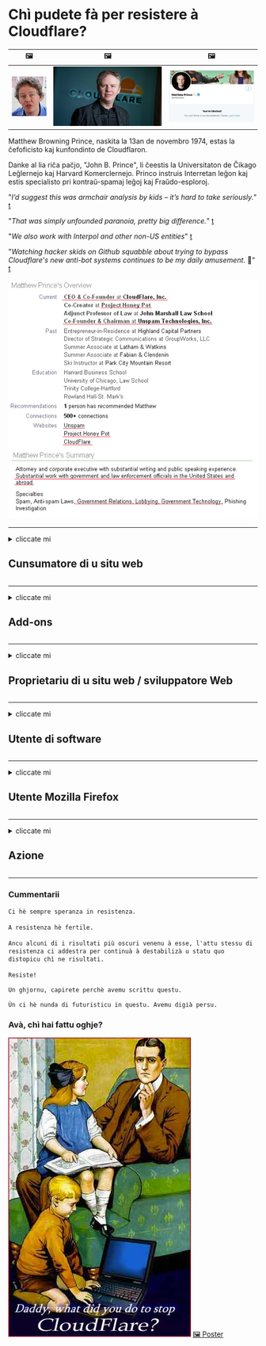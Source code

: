 # Chì pudete fà per resistere à Cloudflare?

| 🖼 | 🖼 | 🖼 |
| --- | --- | --- |
| ![](../image/matthew_prince_teen.jpg) | ![](../image/matthew_prince.jpg) | ![](../image/blockedbymatthewprince.jpg) |


Matthew Browning Prince, naskita la 13an de novembro 1974, estas la ĉefoficisto kaj kunfondinto de Cloudflaron.

Danke al lia riĉa paĉjo, "John B. Prince", li ĉeestis la Universitaton de Ĉikago Leĝlernejo kaj Harvard Komerclernejo.
Princo instruis Interretan leĝon kaj estis specialisto pri kontraŭ-spamaj leĝoj kaj Fraŭdo-esploroj.


"*I’d suggest this was armchair analysis by kids – it’s hard to take seriously.*" [t](https://www.theguardian.com/technology/2015/nov/19/cloudflare-accused-by-anonymous-helping-isis)

"*That was simply unfounded paranoia, pretty big difference.*"  [t](https://twitter.com/xxdesmus/status/992757936123359233)

"*We also work with Interpol and other non-US entities*" [t](https://twitter.com/eastdakota/status/1203028504184360960)

"*Watching hacker skids on Github squabble about trying to bypass Cloudflare's new anti-bot systems continues to be my daily amusement.* 🍿" [t](https://twitter.com/eastdakota/status/1273277839102656515)


![](../image/whoismp.jpg)

---


<details>
<summary>cliccate mi

## Cunsumatore di u situ web
</summary>


- Se u situ web chì ti piace utilizza Cloudflare, dilli di ùn aduprà Cloudflare.
  - Chianciallu nantu à e social media cum'è Facebook, Reddit, Twitter o Mastodon ùn face nunda. [L'azzione hè più forte di l'hashtag.](https://twitter.com/phyzonloop/status/1274132092490862594)
  - Pruvate à cuntattà cù u pruprietariu di u situ web se vulete rende vi utile.

[Cloudflare hà dettu](https://github.com/Eloston/ungoogled-chromium/issues/783):
```
Vi raccomandemu di ghjunghje à l'amministratori per i servizii specifici o i siti chì site in questione è di sparte a vostra sperienza.
```

[Se ùn a dumandate micca, u pruprietariu di u situ web ùn cunnosce mai stu prublema.](../PEOPLE.md)

![](../image/liberapay.jpg)

[Esempiu successu](https://counterpartytalk.org/t/turn-off-cloudflare-on-counterparty-co-plz/164/5).<br>
Avete un prublema? [Alzate a to voce avà.](https://github.com/maraoz/maraoz.github.io/issues/1) Esempiu quì sottu.

```
Aiutate solu a censura d'impresa è a vigilanza di massa.
http://crimeflare.eu.org
```

```
A vostra pagina web hè in u giardinu privatu abusatu di privacy di CloudFlare.
http://crimeflare.eu.org
```

- Pigliate un pocu di tempu per leghje a pulitica di privacy di u situ web.
  - se u situ web hè daretu à Cloudflare o u situ web utilizza servizii cunnessi à Cloudflare.

Deve spiegà ciò chì hè u "Cloudflare", è dumandà l'autorizazione per sparte i vostri dati cù Cloudflare. U mancatu di fà cusì resulterà in una violazione di fiducia è u situ web in questione deve esse evitatu.

[Un esempiu accettabile di pulitica di privacy hè quì](https://archive.is/bDlTz) ("Subprocessors" > "Entity Name")

```
Aghju lettu a vostra pulitica di privacy è ùn possu truvà a parolla Cloudflare.
Ricusu di sparte dati cun voi se continuate à furnisce i mo dati à Cloudflare.
http://crimeflare.eu.org
```

Questu hè un esempiu di pulitica di privacy chì ùn hà micca a parolla Cloudflare.
[Liberland Jobs](https://archive.is/daKIr) [privacy policy](https://docsend.com/view/feiwyte):

![](../image/cfwontobey.jpg)

Cloudflare anu a so propria pulitica di privacy.
[Cloudflare ama a ghjente duscia.](https://www.reddit.com/r/GamerGhazi/comments/2s64fe/be_wary_reporting_to_cloudflare/)

Eccu un bon esempiu per u modulu di registrazione di u situ web.
AFAIK, u situ web zero face questu. Li farete cunfidenza?

```
Clicchendu "Iscriviti per XYZ", accetti i nostri termini di serviziu è dichjarazione di privacy.
Accettate dinò di sparte i vostri dati cù Cloudflare è accunsente ancu à a dichjarazione di privacy di cloudflare.
Se Cloudflare perde e vostre informazioni o ùn vi lascia micca cunnessione à i nostri servitori, ùn hè micca colpa nostra. [*]

[ Firma ] [ Ùn sò micca d'accordu ]
```
[*] [PEOPLE.md](../PEOPLE.md)


- Pruvate micca di aduprà u so serviziu. Ricurdativi chì site guardatu da Cloudflare.
  - ["I'm in your TLS, sniffin' your passworz"](../image/iminurtls.jpg)

- Ricerca per un altru situ web. Ci sò alternative è opportunità in Internet!

- Cunvince i vostri amichi di aduprà Tor ogni ghjornu.
  - L'anonimatu deve esse u standard di l'internet apertu!
  - [Innota chì u prughjettu Tor ùn piace stu prughjettu.](../HISTORY.md)

</details>

------

<details>
<summary>cliccate mi

## Add-ons
</summary>

- Se u vostru navigatore hè Firefox, Tor Browser, o Ungoogled Chromium utilizate unu di questi add-ons sottu.
  - Se vulete aghjunghje altri novi add-on dumandate prima.


| Nome | Sviluppatore | Supportu | Can Block | Can Notificà | Chrome |
| -------- | -------- | -------- | -------- | -------- | -------- |
| [Bloku Cloudflaron MITM-Atakon](../subfiles/addon/bcma.md) | #Addon | [ ? ](http://crimeflare.eu.org/) | **Iè**     | **Iè**     |  **Iè** |
| [Ĉu ligoj estas vundeblaj al MITM-atako?](../subfiles/addon/ismm.md) | #Addon | [ ? ](http://crimeflare.eu.org/) | Innò     | **Iè**     |  **Iè** |
| [Ĉu ĉi tiuj ligoj blokos Tor-uzanton?](../subfiles/addon/isat.md) | #Addon | [ ? ](http://crimeflare.eu.org/) | Innò     | **Iè**     |  **Iè** |
| [Block Cloudflare MITM Attack](https://trac.torproject.org/projects/tor/attachment/ticket/24351/block_cloudflare_mitm_attack-1.0.14.1-an%2Bfx.xpi)<br>[**DELETED BY TOR PROJECT**](../HISTORY.md) | nullius | [ ? ](../tool/block_cloudflare_mitm_fx), [Link](http://crimeflare.eu.org/) | **Iè**     | **Iè**     |  Innò |
| [TPRB](http://sw.nnpaefp7pkadbxxkhz2agtbv2a4g5sgo2fbmv3i7czaua354334uqqad.onion/) | Sw | [ ? ](http://sw.nnpaefp7pkadbxxkhz2agtbv2a4g5sgo2fbmv3i7czaua354334uqqad.onion/) | **Iè**     | **Iè**     |  Innò |
| [Detect Cloudflare](https://addons.mozilla.org/en-US/firefox/addon/detect-cloudflare/) | Frank Otto | [ ? ](https://github.com/traktofon/cf-detect) | Innò     | **Iè**     |  Innò |
| [True Sight](https://addons.mozilla.org/en-US/firefox/addon/detect-cloudflare-plus/) | claustromaniac | [ ? ](https://github.com/claustromaniac/detect-cloudflare-plus) | Innò     | **Iè**     |  Innò |
| [Which Cloudflare datacenter am I visiting?](https://addons.mozilla.org/en-US/firefox/addon/cf-pop/) | 依云 | [ ? ](https://github.com/lilydjwg/cf-pop) | Innò     | **Iè**     |  Innò |
| [My Privacy DNS - Link Details](https://mypdns.org/infrastructure/mypdns-reporter/-/blob/master/client/addon.md#mypdns-link-details) | My Privacy DNS | [ ? ](https://mypdns.org/MypDNS/support/-/issues) | Ingen     | **Ja**     |  Ingen |


- "Decentraleyes" pò piantà a cunnessione à "CDNJS (Cloudflare)".
  - Impedisce assai richieste di ghjunghje à e rete, è serve i fugliali lucali per impedisce à i siti di rompe.
  - U sviluppatore hà rispostu: "[very concerning indeed](https://github.com/Synzvato/decentraleyes/issues/236#issuecomment-352049501)", "[widespread usage severely centralizes the web](https://github.com/Synzvato/decentraleyes/issues/251#issuecomment-366752049)"

- [Pudete ancu caccià o sfidà u certificatu Cloudflare da a vostra Autorità Certificata (CA).](https://www.ssl.com/how-to/remove-root-certificate-firefox/)

</details>

------

<details>
<summary>cliccate mi

## Proprietariu di u situ web / sviluppatore Web
</summary>


![](../image/word_cloudflarefree.jpg)

- Ùn aduprate micca a soluzione Cloudflare, Periodu.
  - Pudete fà megliu cà què, nò? [Eccu cumu per eliminà l'abbonamenti Cloudflare, i piani, i duminii o i conti.](https://support.cloudflare.com/hc/en-us/articles/200167776-Removing-subscriptions-plans-domains-or-accounts)

| 🖼 | 🖼 |
| --- | --- |
| ![](../image/htmlalertcloudflare.jpg) | ![](../image/htmlalertcloudflare2.jpg) |

- Vulete più clienti? Sapete chì fà. L'indicazione hè "sopra a linea".
  - [Salutu, avete scrittu "Pigliamu a vostra privacy seriamente" ma aghju "Errore 403 Prohibitu Anonimu Proxy Ùn Permessu".](https://it.slashdot.org/story/19/02/19/0033255/stop-saying-we-take-your-privacy-and-security-seriously) Perchè blocchi Tor Or VPN? E perchè bloccate e mail temporanee?

![](../image/anonexist.jpg)

- Aduprà Cloudflare aumenterà a probabilità di una interruzione. I visitori ùn ponu micca accede à u vostru situ web se u vostru servitore hè falatu o Cloudflare hè falatu.
  - [Avete veramente pensatu chì Cloudflare ùn fala mai?](https://www.ibtimes.com/cloudflare-down-not-working-sites-producing-504-gateway-timeout-errors-2618008) [Another](https://twitter.com/Jedduff/status/1097875615997399040) [sample](https://twitter.com/search?f=tweets&vertical=default&q=Cloudflare%20is%20having%20problems). [Need more](../PEOPLE.md)?

![](../image/cloudflareinternalerror.jpg)

- Aduprà Cloudflare per proxy u vostru "serviziu API", "servitore d'aghjurnamentu di software" o "feed RSS" danneghjerà u vostru cliente. Un cliente vi hà chjamatu è hà dettu "Ùn possu più aduprà a vostra API", è ùn avete micca idea di ciò chì si passa. Cloudflare pò bluccà in silenziu u vostru cliente. Pensate chì va bè?
  - Ci sò parechji clienti di lettore RSS è serviziu in linea di lettore RSS. Perchè publicate un feed RSS se ùn site micca permessu à a ghjente di arrugassi?

![](../image/rssfeedovercf.jpg)

- Avete bisognu di certificatu HTTPS? Aduprate "Let's Encrypt" o solu cumprà da a cumpagnia CA.

- Avete bisognu di un servitore DNS? Ùn pudete micca installà u vostru servitore? Cumu ne sò: [Hurricane Electric Free DNS](https://dns.he.net/), [Dyn.com](https://dyn.com/dns/), [1984 Hosting](https://www.1984hosting.com/), [Afraid.Org (Amministratore sguassate u vostru contu se utilizate TOR)](https://freedns.afraid.org/)
  - [Alternativoj al DNS](../subfiles/alternative/domaindns.md)

- Circate u serviziu di hosting? Gratuitu solu? Cumu ne sò: [Onion Service](http://vww6ybal4bd7szmgncyruucpgfkqahzddi37ktceo3ah7ngmcopnpyyd.onion/en/security/network-security/tor/onionservices-best-practices), [Free Web Hosting Area](https://freewha.com/), [Autistici/Inventati Web Site Hosting](https://www.autinv5q6en4gpf4.onion/services/website), [Github Pages](https://pages.github.com/), [Surge](https://surge.sh/)
  - [Alternative à Cloudflare](../subfiles/alternative/cloudflare.md)

- Usate "cloudflare-ipfs.com"? [Sapete Cloudflare IPFS hè male?](../PEOPLE.md)

- Installa Firewall d'Applicazione Web cum'è OWASP è Fail2Ban in u vostru servitore è cunfigurallu bè.
  - U Blocking Tor ùn hè micca una soluzione. Ùn punite micca tutti solu per i picculi utilizatori cattivi.

- Redirige o impedisce à l'utilizatori di "Cloudflare Warp" di accede à u vostru situ web. È furnite una ragione se pudete.

> Lista IP: "[I currenti IP di Cloudflare](cloudflare_inc/)"

> A: Basta à bluccalli

```
server {
...
deny 173.245.48.0/20;
deny 103.21.244.0/22;
deny 103.22.200.0/22;
deny 103.31.4.0/22;
deny 141.101.64.0/18;
deny 108.162.192.0/18;
deny 190.93.240.0/20;
deny 188.114.96.0/20;
deny 197.234.240.0/22;
deny 198.41.128.0/17;
deny 162.158.0.0/15;
deny 104.16.0.0/12;
deny 172.64.0.0/13;
deny 131.0.72.0/22;
deny 2400:cb00::/32;
deny 2606:4700::/32;
deny 2803:f800::/32;
deny 2405:b500::/32;
deny 2405:8100::/32;
deny 2a06:98c0::/29;
deny 2c0f:f248::/32;
...
}
```

> B: Reindirizza à a pagina di avvirtimentu

```
http {
...
geo $iscf {
default 0;
173.245.48.0/20 1;
103.21.244.0/22 1;
103.22.200.0/22 1;
103.31.4.0/22 1;
141.101.64.0/18 1;
108.162.192.0/18 1;
190.93.240.0/20 1;
188.114.96.0/20 1;
197.234.240.0/22 1;
198.41.128.0/17 1;
162.158.0.0/15 1;
104.16.0.0/12 1;
172.64.0.0/13 1;
131.0.72.0/22 1;
2400:cb00::/32 1;
2606:4700::/32 1;
2803:f800::/32 1;
2405:b500::/32 1;
2405:8100::/32 1;
2a06:98c0::/29 1;
2c0f:f248::/32 1;
}
...
}

server {
...
if ($iscf) {rewrite ^ https://example.com/cfwsorry.php;}
...
}

<?php
header('HTTP/1.1 406 Not Acceptable');
echo <<<CLOUDFLARED
Thank you for visiting ourwebsite.com!<br />
We are sorry, but we can't serve you because your connection is being intercepted by Cloudflare.<br />
Please read http://crimeflare.eu.org for more information.<br />
CLOUDFLARED;
die();
```

- Set up Tor Onion Service o I2P insite se crede in libertà è accoglie utenti anonimi.

- Dumandate cunsiglii da altri operatori di siti Web Clearnet / Tor duali è fate amichi anonimi!

</details>

------

<details>
<summary>cliccate mi

## Utente di software
</summary>


- Discord hè aduprendu CloudFlare. Alternative? Ricumandemu [**Briar** (Android)](https://f-droid.org/en/packages/org.briarproject.briar.android/), [Ricochet (PC)](https://ricochet.im/), [Tox + Tor (Android/PC)](https://tox.chat/download.html)
  - Briar include u daemon Tor, dunque ùn avete micca da installà Orbot.
  - Sviluppatori di Qwtch, Open Privacy, eliminatu u prugettu stop_cloudflare da u so serviziu git senza avvisu.

- Se utilizate Debian GNU / Linux, o qualsiasi derivativu, abbunatevi: [bug #831835](https://bugs.debian.org/cgi-bin/bugreport.cgi?bug=831835). È se pudete, aiutate à verificà u patch, è aiutate u mantenitore à ghjunghje à a bona conclusione nantu à se deve esse accettatu.

- Raccomandate sempre questi navigatori.

| Nome | Sviluppatore | Supportu | Cumentu |
| -------- | -------- | -------- | -------- |
| [Ungoogled-Chromium](https://ungoogled-software.github.io/ungoogled-chromium-binaries/) | Eloston | [ ? ](https://github.com/Eloston/ungoogled-chromium) | PC (Win, Mac, Linux)  _!Tor_ |
| [Bromite](https://www.bromite.org/fdroid) | Bromite | [ ? ](https://github.com/bromite/bromite/issues) | Android  _!Tor_ |
| [Tor Browser](https://www.torproject.org/download/) | Tor Project | [ ? ](https://support.torproject.org/) | PC (Win, Mac, Linux)  _Tor_|
| [Tor Browser Android](https://www.torproject.org/download/) | Tor Project | [ ? ](https://support.torproject.org/) | Android  _Tor_|
| [Onion Browser](https://itunes.apple.com/us/app/onion-browser/id519296448?mt=8) | Mike Tigas | [ ? ](https://github.com/OnionBrowser/OnionBrowser/issues) | Apple iOS  _Tor_|
| [GNU/Icecat](https://www.gnu.org/software/gnuzilla/) | GNU | [ ? ](https://www.gnu.org/software/gnuzilla/) | PC (Linux) |
| [IceCatMobile](https://f-droid.org/en/packages/org.gnu.icecat/) | GNU | [ ? ](https://lists.gnu.org/mailman/listinfo/bug-gnuzilla) | Android |
| [Iridium Browser](https://iridiumbrowser.de/about/) | Iridium | [ ? ](https://github.com/iridium-browser/iridium-browser/) | PC (Win, Mac, Linux, OpenBSD) |


A privacy di l'altru software hè imperfetta. Questu ùn significa micca chì u navigatore Tor hè "perfettu".
Ùn ci hè micca 100% sicuru nè 100% privatu nant'à internet è tecnulugia.

- Ùn vogliu micca aduprà Tor? Pudete aduprà qualsiasi navigatore cù u daemon Tor.
  - [Innota chì u prughjettu Tor ùn piace micca questu.](https://support.torproject.org/tbb/tbb-9/) Aduprate u Navigatore Tor se pudete fà.
- [Cume aduprà Chromium cù Tor](../subfiles/chromium_tor.md)


Parlemu di a privacy di l'altru software.

- [Se avete veramente bisognu di aduprà Firefox, sceglite "Firefox ESR".](https://www.mozilla.org/en-US/firefox/organizations/)
  - [Firefox - Spyware Watchdog](https://spyware.neocities.org/articles/firefox.html)
  - [Firefox ricusa a parolla libera, pruibisce a parolla libera](https://web.archive.org/web/20200423010026/https://reclaimthenet.org/firefox-rejects-free-speech-bans-free-speech-commenting-plugin-dissenter-from-its-extensions-gallery/)
  - ["100+ voti negativi. Pare di dumandà à una sucietà di software di seguità ... u software hè troppu troppu oghje."](https://old.reddit.com/r/firefox/comments/gutdiw/weve_got_work_to_do_the_mozilla_blog/fslbbb6/)
  - [Uh, perchè Firefox mi mostra ligami sponsorizzati in a mo barra URL?](https://www.reddit.com/r/firefox/comments/jybx2w/uh_why_is_firefox_showing_me_sponsored_links_in/)
  - [Mozilla - Diavule incarnatu](https://digdeeper.neocities.org/ghost/mozilla.html)

- [Arricurdatevi, Mozilla utilizza u serviziu Cloudflare.](https://www.robtex.com/dns-lookup/www.mozilla.org) [Usanu ancu u serviziu DNS di Cloudflare nantu à u so pruduttu.](https://www.theregister.co.uk/2018/03/21/mozilla_testing_dns_encryption/)

- [Mozilla hà rigettatu ufficialmente stu bigliettu.](https://bugzilla.mozilla.org/show_bug.cgi?id=1426618)

- [Firefox Focus hè una burla.](https://github.com/mozilla-mobile/focus-android/issues/1743) [Anu prumessu di disattivà a telemetria ma l'anu cambiata.](https://github.com/mozilla-mobile/focus-android/issues/4210)

- [U sviluppatore PaleMoon / Basilisk adora Cloudflare.](https://github.com/mozilla-mobile/focus-android/issues/1743#issuecomment-345993097)
  - [U servitore d'archivi di Pale Moon hà pirateatu è sparghje malware per 18 Mesi](https://www.reddit.com/r/privacytoolsIO/comments/cc808y/pale_moons_archive_server_hacked_and_spread/)
  - Odia ancu l'utilizatori di Tor - "[Ch'ella sia ostile versu Tor. Pensu chì a maiò parte di i siti devenu esse ostili à Tor cunsidendu u so fattore d'abusu estremamente altu.](https://github.com/yacy/yacy_search_server/issues/314#issuecomment-565932097)"

- [Waterfox anu un grave prublema di "telefoni in casa"](https://spyware.neocities.org/articles/waterfox.html)

- [Google Chrome hè un spyware.](https://www.gnu.org/proprietary/malware-google.en.html)
  - [Google prufila a vostra attività.](https://spyware.neocities.org/articles/chrome.html)

- [SRWare Iron face troppu telefoni cunnessione in casa.](https://spyware.neocities.org/articles/iron.html) Si cunnette dinò à i duminii di google.

- [Brave Browser whitelist Facebook / Twitter trackers.](https://www.bleepingcomputer.com/news/security/facebook-twitter-trackers-whitelisted-by-brave-browser/)
  - [Eccu più numeri.](https://spyware.neocities.org/articles/brave.html)
  - [ID di affiliazione binance](https://twitter.com/cryptonator1337/status/1269594587716374528)

- [Microsoft Edge permette à Facebook eseguisce u codice Flash daretu à e spalle di l'utilizatori.](https://www.zdnet.com/article/microsoft-edge-lets-facebook-run-flash-code-behind-users-backs/)

- [Vivaldi ùn rispetta micca a vostra privacy.](https://spyware.neocities.org/articles/vivaldi.html)

- [Livellu spyware Opera: Estremamente altu](https://spyware.neocities.org/articles/opera.html)

- Apple iOS: [Ùn duverete micca aduprà iOS in tuttu, soprattuttu perchè hè malware.](https://www.gnu.org/proprietary/malware-apple.html)

Dunque cunsigliemu solu a tavula sopra. Nunda altru.

</details>

------

<details>
<summary>cliccate mi

## Utente Mozilla Firefox
</summary>


- "Firefox Nightly" invierà informazioni à livellu di debug à i servitori Mozilla senza metudu di rinuncia.
  - [I servitori Mozilla si trovanu in Cloudflare](https://www.digwebinterface.com/?hostnames=www.mozilla.org%0D%0Amozilla.cloudflare-dns.com&type=&ns=resolver&useresolver=8.8.4.4&nameservers=)

- Hè pussibule pruibisce Firefox di cunnette si à i servitori Mozilla.
  - [Guida di i mudelli di pulitica di Mozilla](https://github.com/mozilla/policy-templates/blob/master/README.md)
  - Tenite à mente stu truccu pò smette di travaglià in a versione successiva perchè Mozilla li piaci à a lista bianca.
  - Aduprate firewall è filtru DNS per bluccà li cumpletamente.

"`/distribution/policies.json`"

>     "WebsiteFilter": {
> 		"Block": [
> 		"*://*.mozilla.com/*",
> 		"*://*.mozilla.net/*",
> 		"*://*.mozilla.org/*",
> 		"*://webcompat.com/*",
> 		"*://*.firefox.com/*",
> 		"*://*.thunderbird.net/*",
> 		"*://*.cloudflare.com/*"
> 		]
>     },


- ~~Segnala un bug nant'à u tracker di mozilla, dicendu li di ùn aduprà Cloudflare.~~ Ci hè statu un raportu di bug nant'à bugzilla. Parechje persone anu publicatu a so preoccupazione, tuttavia u bug hè statu piattatu da l'amministratore in u 2018.

- Pudete disattivà DoH in Firefox.
  - [Cambia u fornitore DNS predefinitu di Firefox](../subfiles/change-firefox-dns.md)

![](../image/firefoxdns.jpg)

- [Se vulete usà DNS chì ùn sò micca ISP, pensate à aduprà u serviziu DNS OpenNIC Tier2 o qualsiasi serviziu DNS non Cloudflare.](https://wiki.opennic.org/start)
![](../image/opennic.jpg)
  - Bluccà Cloudflare cù DNS. [Crimeflare DNS](../subfiles/service/publicdns.md)

- Pudete aduprà Tor cum'è risolutore DNS. [Se ùn site micca espertu di Tor, fate una domanda quì.](https://tor.stackexchange.com/)

> **Cumu?**
> 1. Scaricate Tor è installallu nantu à u vostru urdinatore.
> 2. Aghjunghje sta linea à u schedariu "torrc".
> DNSPort 127.0.0.1:53
> 3. Restart Tor.
> 4. Piazzà u servore DNS di u vostru urdinatore à "127.0.0.1".

</details>

------

<details>
<summary>cliccate mi

## Azione
</summary>


- Dì à l'altri intornu à voi nantu à i periculi di Cloudflare.

- [Aiutate à migliurà stu repositoriu.](http://crimeflare.eu.org)
  - Sia e liste, l'argumenti contru è i dettagli.

- [Documentate è fate assai publicu induve e cose vanu male cù Cloudflare (è cumpagnie simili), assicurenduvi di menziunà stu repositoriu quandu fate cusì](http://crimeflare.eu.org) :)

- Uttenite più persone chì utilizanu Tor per difettu per pudè sperimentà u web da a perspettiva di e diverse parti di u mondu.

- Inizia gruppi, in i social media è meatspace, dedicati à liberà u mondu da Cloudflare.

- In casu di appruvazioni, ligate à questi gruppi nantu à stu repositoriu - questu pò esse un locu per coordinà u travagliu inseme cum'è gruppi.

- [Inizià una coop chì pò furnisce una alternativa significativa non corporativa à Cloudflare.](../subfiles/alternative/cloudflare.md)

- Facci sapè di qualsiasi alternative per aiutà almenu furnisce una difesa in più strati contra Cloudflare.

- Sè vo site un cliente di Cloudflare, stabilisce a vostra cunfigurazione di privacy, è aspittà d'esse violati.
  - [Dopu purtateli sottu à spese anti-spam / violazione di privacy.](https://twitter.com/thexpaw/status/1108424723233419264)

- Sè site in i Stati Uniti d'America è u situ web in quistione hè una banca o un cuntabile, pruvate à fà pressione giuridica sottu a Legge Gramm-Leach-Bliley, o l'Americani cun DIsabilities Act è riferite à noi finu à quandu avete .

- Se u situ web hè un situ di guvernu, pruvate à fà pressione giuridica in virtù di u 1mu Amendamentu di a Custituzione US.

- Sè site citatinu di l'UE, cuntattate u situ web per invià e vostre informazioni persunali in virtù di u Regolamentu Generale di Protezzione di i Dati Se si rifiutanu di dà e vostre informazioni, hè una violazione di a legge.

- Per e cumpagnie chì pretendenu offre serviziu nantu à u so situ web pruvate à segnalarle cum'è "falsa publicità" à l'urganisazione di prutezzione di u cunsumadore è BBB. I siti web Cloudflare sò servuti da i servitori Cloudflare.

- [L'UIT suggerisce in u cuntestu di i Stati Uniti chì Cloudflare cumincia à diventà abbastanza grande chì a lege antitrust pò esse abbattuta nantu à elli.](https://www.itu.int/en/ITU-T/Workshops-and-Seminars/20181218/Documents/Geoff_Huston_Presentation.pdf)

- Si pò pensà chì a versione GNU GPL 4 possa cuntene una pruvisione contr'à l'archiviazione di u còdice sorgente daretu à un tale serviziu, chì richiede per tutti i GPLv4 è prugrammi successivi chì almenu u còdice surghjente sia accessibile per mezu di un mezu chì ùn discrimineghja micca contra l'utilizatori Tor.

- [Se vi uzas Mastodon bonvolu sekvi la konton Mitigator](../subfiles/service/altlink.md).

</details>

------

### Cummentarii

```
Ci hè sempre speranza in resistenza.

A resistenza hè fertile.

Ancu alcuni di i risultati più oscuri venenu à esse, l'attu stessu di resistenza ci addestra per continuà à destabilizà u statu quo distopicu chì ne risultati.

Resiste!
```

```
Un ghjornu, capirete perchè avemu scrittu questu.
```

```
Ùn ci hè nunda di futuristicu in questu. Avemu digià persu.
```

### Avà, chì hai fattu oghje?


![](../image/stopcf.jpg) [🖼 Poster](../image/poster/README.md)
